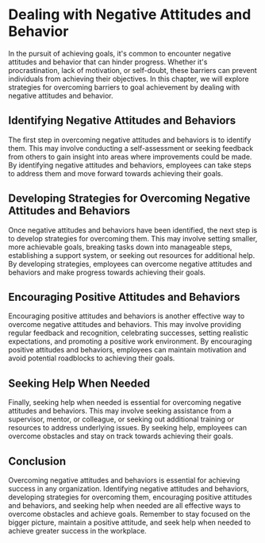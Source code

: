Dealing with Negative Attitudes and Behavior
================================================================================================

In the pursuit of achieving goals, it's common to encounter negative attitudes and behavior that can hinder progress. Whether it's procrastination, lack of motivation, or self-doubt, these barriers can prevent individuals from achieving their objectives. In this chapter, we will explore strategies for overcoming barriers to goal achievement by dealing with negative attitudes and behavior.

Identifying Negative Attitudes and Behaviors
--------------------------------------------

The first step in overcoming negative attitudes and behaviors is to identify them. This may involve conducting a self-assessment or seeking feedback from others to gain insight into areas where improvements could be made. By identifying negative attitudes and behaviors, employees can take steps to address them and move forward towards achieving their goals.

Developing Strategies for Overcoming Negative Attitudes and Behaviors
---------------------------------------------------------------------

Once negative attitudes and behaviors have been identified, the next step is to develop strategies for overcoming them. This may involve setting smaller, more achievable goals, breaking tasks down into manageable steps, establishing a support system, or seeking out resources for additional help. By developing strategies, employees can overcome negative attitudes and behaviors and make progress towards achieving their goals.

Encouraging Positive Attitudes and Behaviors
--------------------------------------------

Encouraging positive attitudes and behaviors is another effective way to overcome negative attitudes and behaviors. This may involve providing regular feedback and recognition, celebrating successes, setting realistic expectations, and promoting a positive work environment. By encouraging positive attitudes and behaviors, employees can maintain motivation and avoid potential roadblocks to achieving their goals.

Seeking Help When Needed
------------------------

Finally, seeking help when needed is essential for overcoming negative attitudes and behaviors. This may involve seeking assistance from a supervisor, mentor, or colleague, or seeking out additional training or resources to address underlying issues. By seeking help, employees can overcome obstacles and stay on track towards achieving their goals.

Conclusion
----------

Overcoming negative attitudes and behaviors is essential for achieving success in any organization. Identifying negative attitudes and behaviors, developing strategies for overcoming them, encouraging positive attitudes and behaviors, and seeking help when needed are all effective ways to overcome obstacles and achieve goals. Remember to stay focused on the bigger picture, maintain a positive attitude, and seek help when needed to achieve greater success in the workplace.
